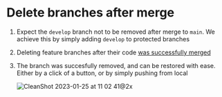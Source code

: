 # Delete branches after merge

1. Expect the `develop` branch not to be removed after merge to `main`. We achieve this by simply adding `develop` to protected branches
2. Deleting feature branches after their code [was successfully merged](/mlebkowski/delete-branches-after-merge/pull/2)
3. The branch was succesfully removed, and can be restored with ease. Either by a click of a button, or by simply pushing from local

   ![CleanShot 2023-01-25 at 11 02 41@2x](https://user-images.githubusercontent.com/848731/214534658-3e98a1c0-8afc-4a75-8682-27e40931000d.png)

